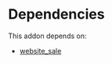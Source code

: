 # Dependencies

This addon depends on:

- [website_sale](../../../../odoo-bringout-oca-ocb-website_sale)
